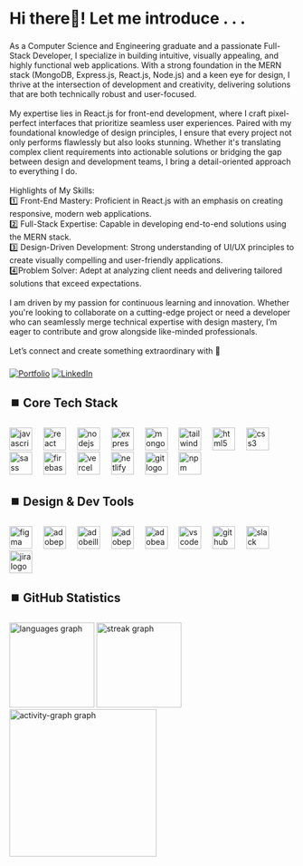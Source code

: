 <h1 align="left">Hi there👋! Let me introduce . . .</h1>

###

<p align="left">As a Computer Science and Engineering graduate and a passionate Full-Stack Developer, I specialize in building intuitive, visually appealing, and highly functional web applications. With a strong foundation in the MERN stack (MongoDB, Express.js, React.js, Node.js) and a keen eye for design, I thrive at the intersection of development and creativity, delivering solutions that are both technically robust and user-focused.<br><br>My expertise lies in React.js for front-end development, where I craft pixel-perfect interfaces that prioritize seamless user experiences. Paired with my foundational knowledge of design principles, I ensure that every project not only performs flawlessly but also looks stunning. Whether it's translating complex client requirements into actionable solutions or bridging the gap between design and development teams, I bring a detail-oriented approach to everything I do.<br><br>Highlights of My Skills:<br>1️⃣ Front-End Mastery: Proficient in React.js with an emphasis on creating responsive, modern web applications.<br>2️⃣ Full-Stack Expertise: Capable in developing end-to-end solutions using the MERN stack.<br>3️⃣ Design-Driven Development: Strong understanding of UI/UX principles to create visually compelling and user-friendly applications.<br>4️⃣Problem Solver: Adept at analyzing client needs and delivering tailored solutions that exceed expectations.<br><br>I am driven by my passion for continuous learning and innovation. Whether you're looking to collaborate on a cutting-edge project or need a developer who can seamlessly merge technical expertise with design mastery, I’m eager to contribute and grow alongside like-minded professionals.<br><br>Let’s connect and create something extraordinary with 🩵</p>

###

  [![Portfolio](https://img.shields.io/badge/-♾️Portfolio-white?&logo=globe&logoColor=black)](https://amir-hamza-ayon.super.site/)
  [![LinkedIn](https://img.shields.io/badge/-◻️LinkedIn-00a6ed?&logo=linkedin&logoColor=white)](https://www.linkedin.com/in/amirhamzaayon/)
  <!--  [![Gmail](https://img.shields.io/badge/-Gmail-ff6242?&logo=gmail&logoColor=white)](https://mail.google.com/mail/?view=cm&to=amirhamzaayon.official@gmail.com) -->
  
###

<h2 align="left">⏹️ Core Tech Stack</h2>

###

<div align="left">
  <img src="https://skillicons.dev/icons?i=js" height="40" alt="javascript logo"  />
  <img width="12" />
  <img src="https://skillicons.dev/icons?i=react" height="40" alt="react logo"  />
  <img width="12" />
  <img src="https://skillicons.dev/icons?i=nodejs" height="40" alt="nodejs logo"  />
  <img width="12" />
  <img src="https://skillicons.dev/icons?i=express" height="40" alt="express logo"  />
  <img width="12" />
  <img src="https://skillicons.dev/icons?i=mongodb" height="40" alt="mongodb logo"  />
  <img width="12" />
  <img src="https://skillicons.dev/icons?i=tailwind" height="40" alt="tailwindcss logo"  />
  <img width="12" />
  <img src="https://skillicons.dev/icons?i=html" height="40" alt="html5 logo"  />
  <img width="12" />
  <img src="https://skillicons.dev/icons?i=css" height="40" alt="css3 logo"  />
  <img width="12" />
  <img src="https://skillicons.dev/icons?i=sass" height="40" alt="sass logo"  />
  <img width="12" />
  <img src="https://skillicons.dev/icons?i=firebase" height="40" alt="firebase logo"  />
  <img width="12" />
  <img src="https://skillicons.dev/icons?i=vercel" height="40" alt="vercel logo"  />
  <img width="12" />
  <img src="https://skillicons.dev/icons?i=netlify" height="40" alt="netlify logo"  />
  <img width="12" />
  <img src="https://skillicons.dev/icons?i=git" height="40" alt="git logo"  />
  <img width="12" />
  <img src="https://cdn.jsdelivr.net/gh/devicons/devicon/icons/npm/npm-original-wordmark.svg" height="40" alt="npm logo"  />
</div>

###

<h2 align="left">⏹️ Design & Dev Tools</h2>

###

<div align="left">
  <img src="https://skillicons.dev/icons?i=figma" height="40" alt="figma logo"  />
  <img width="12" />
  <img src="https://skillicons.dev/icons?i=ps" height="40" alt="adobephotoshop logo"  />
  <img width="12" />
  <img src="https://skillicons.dev/icons?i=ai" height="40" alt="adobeillustrator logo"  />
  <img width="12" />
  <img src="https://skillicons.dev/icons?i=pr" height="40" alt="adobepremierepro logo"  />
  <img width="12" />
  <img src="https://skillicons.dev/icons?i=ae" height="40" alt="adobeaftereffects logo"  />
  <img width="12" />
  <img src="https://skillicons.dev/icons?i=vscode" height="40" alt="vscode logo"  />
  <img width="12" />
  <img src="https://skillicons.dev/icons?i=github" height="40" alt="github logo"  />
  <img width="12" />
  <img src="https://cdn.jsdelivr.net/gh/devicons/devicon/icons/slack/slack-original.svg" height="40" alt="slack logo"  />
  <img width="12" />
  <img src="https://cdn.jsdelivr.net/gh/devicons/devicon/icons/jira/jira-original.svg" height="40" alt="jira logo"  />
</div>

###

<h2 align="left">⏹️ GitHub Statistics</h2>

###

<div align="left">
<!--   <img src="https://github-readme-stats.vercel.app/api?username=amirhamzaayon&hide_title=false&hide_rank=false&show_icons=true&include_all_commits=true&count_private=true&disable_animations=false&theme=github_dark&locale=en&hide_border=true&order=1" height="150" alt="stats graph"  /> -->
  
  <img src="https://github-readme-stats.vercel.app/api/top-langs?username=amirhamzaayon&locale=en&hide_title=false&layout=compact&langs_count=5&theme=github_dark&hide_border=true&order=4" height="150" alt="languages graph"  />
  <img src="https://streak-stats.demolab.com?user=amirhamzaayon&locale=en&mode=weekly&theme=github-dark-blue&hide_border=true&border_radius=5&order=2" height="150" alt="streak graph"  />
  <img src="https://github-readme-activity-graph.vercel.app/graph?username=amirhamzaayon&radius=16&theme=github-dark&area=true&order=3&hide_border=true&hide_title=true" height="260" alt="activity-graph graph"  />
</div>








